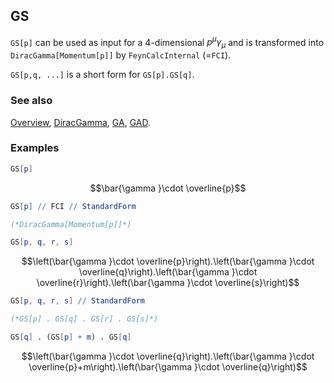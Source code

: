## GS

`GS[p]` can be used as input for a 4-dimensional $p^\mu \gamma_\mu$ and is transformed into `DiracGamma[Momentum[p]]` by `FeynCalcInternal` (=`FCI`).

`GS[p,q, ...]` is a short form for `GS[p].GS[q]`.

### See also

[Overview](Extra/FeynCalc.md), [DiracGamma](DiracGamma.md), [GA](GA.md), [GAD](GAD.md).

### Examples

```mathematica
GS[p]
```

$$\bar{\gamma }\cdot \overline{p}$$

```mathematica
GS[p] // FCI // StandardForm

(*DiracGamma[Momentum[p]]*)
```

```mathematica
GS[p, q, r, s]
```

$$\left(\bar{\gamma }\cdot \overline{p}\right).\left(\bar{\gamma }\cdot \overline{q}\right).\left(\bar{\gamma }\cdot \overline{r}\right).\left(\bar{\gamma }\cdot \overline{s}\right)$$

```mathematica
GS[p, q, r, s] // StandardForm

(*GS[p] . GS[q] . GS[r] . GS[s]*)
```

```mathematica
GS[q] . (GS[p] + m) . GS[q]
```

$$\left(\bar{\gamma }\cdot \overline{q}\right).\left(\bar{\gamma }\cdot \overline{p}+m\right).\left(\bar{\gamma }\cdot \overline{q}\right)$$